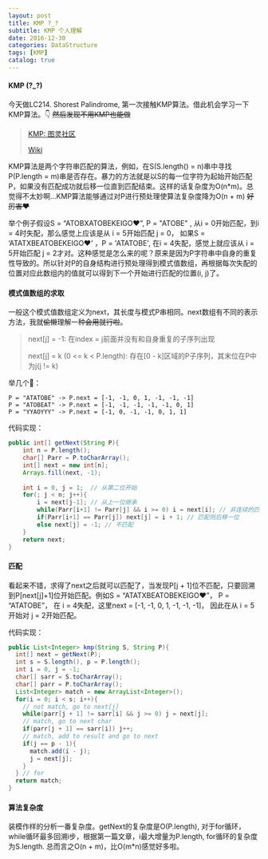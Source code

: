 ```yaml
---
layout: post
title: KMP ?_?
subtitle: KMP 个人理解
date: 2016-12-30
categories: DataStructure
tags: [KMP]
catalog: true
---
```


#### KMP (?_?)

今天做LC214. Shorest Palindrome, 第一次接触KMP算法。借此机会学习一下KMP算法。👇  ~~然后发现不用KMP也能做~~

> [KMP: 图灵社区](http://www.ituring.com.cn/article/59881)
>
> [Wiki](https://en.wikipedia.org/wiki/Knuth%E2%80%93Morris%E2%80%93Pratt_algorithm)

KMP算法是两个字符串匹配的算法，例如，在S(S.length() = n)串中寻找P(P.length = m)串是否存在。暴力的方法就是以S的每一位字符为起始开始匹配P，如果没有匹配成功就后移一位直到匹配结束。这样的话复杂度为O(n*m)。总觉得不太妙啊...KMP算法能够通过对P进行预处理使算法复杂度降为O(n + m) ~~好厉害❤~~

举个例子假设S = “ATOBXATOBEKEIGO❤”, P = "ATOBE" , 从i = 0开始匹配，到i = 4时失配，那么感觉上应该是从 i = 5开始匹配 j = 0， 如果S = ‘ATATXBEATOBEKEIGO❤’ ，P = 'ATATOBE', 在i = 4失配，感觉上就应该从 i = 5开始匹配 j = 2才对。这种感觉是怎么来的呢？原来是因为P字符串中自身的重复性导致的。所以针对P的自身结构进行预处理得到模式值数组，再根据每次失配的位置对应此数组内的值就可以得到下一个开始进行匹配的位置(i, j)了。

#### 模式值数组的求取

一般这个模式值数组定义为next，其长度与模式P串相同。next数组有不同的表示方法，我就~~偷懒~~理解一种~~会用就行啦~~。

>next[j] = -1:  在index = j前面并没有和自身重复的子序列出现
>
>next[j] = k (0 <= k < P.length): 存在[0 - k]区域的P子序列，其末位在P中为j(j != k)

举几个🌰：

```
P = "ATATOBE" -> P.next = [-1, -1, 0, 1, -1, -1, -1]
P = "ATOBEAT" -> P.next = [-1, -1, -1, -1, -1, 0, 1]
P = "YYAOYYY" -> P.next = [-1, 0, -1, -1, 0, 1, 1]
```

代码实现：

```java
public int[] getNext(String P){
  	int n = P.length();
  	char[] Parr = P.toCharArray();
  	int[] next = new int[n];
  	Arrays.fill(next, -1);
   
  	int i = 0, j = 1;  // 从第二位开始
  	for(; j < n; j++){
      	i = next[j-1]; // 从上一位继承
      	while(Parr[i+1] != Parr[j] && i >= 0) i = next[i]; // 非连续的匹配位置
      	if(Parr[i+1] == Parr[j]) next[j] = i + 1; // 匹配则后移一位
      	else next[j] = -1; // 不匹配
  	}
  	return next;
}
```

#### 匹配

看起来不错，求得了next之后就可以匹配了，当发现P[j + 1]位不匹配，只要回溯到P[next[j]+1]位开始匹配。例如S = “ATATXBEATOBEKEIGO❤”， P = “ATATOBE”， 在 i = 4失配，这里next = [-1, -1, 0, 1, -1, -1, -1]， 因此在从 i = 5开始对 j = 2开始匹配。

代码实现：

```java
public List<Integer> kmp(String S, String P){
  int[] next = getNext(P);
  int s = S.length(), p = P.length();
  int i = 0, j = -1;
  char[] sarr = S.toCharArray();
  char[] parr = P.toCharArray();
  List<Integer> match = new ArrayList<Integer>();
  for(i = 0; i < s; i++){
    // not match, go to next[j]
    while(parr[j + 1] != sarr[i] && j >= 0) j = next[j];	  
    // match, go to next char
    if(parr[j + 1] == sarr[i]) j++;
    // match, add to result and go to next
    if(j == p - 1){
      match.add(i - j);
      j = next[j];
    }
  } // for
  return match;
}
```

#### 算法复杂度

装模作样的分析一番复杂度。getNext的复杂度是O(P.length),  对于for循环，while循环最多回溯i步，根据第一篇文章，i最大增量为P.length, for循环的复杂度为S.length. 总而言之O(n + m)，比O(m*n)感觉好多啦。



